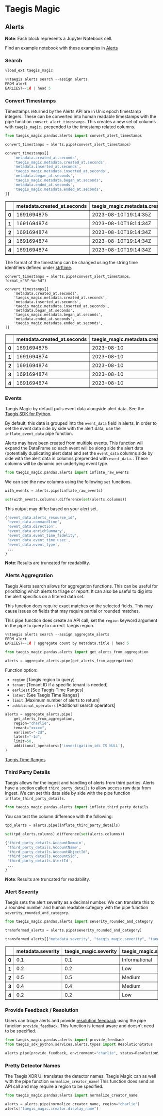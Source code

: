 # Taegis Magic

## Alerts

**Note**: Each block represents a Jupyter Notebook cell.

Find an example notebook with these examples in [Alerts](notebooks/Alerts.ipynb)

### Search

```python
%load_ext taegis_magic
```

```python
%%taegis alerts search --assign alerts
FROM alert
EARLIEST=-1d | head 5
```

### Convert Timestamps

Timestamps returned by the Alerts API are in Unix epoch timestamp integers.  These can be converted into human readable timestamps with the pipe function `convert_alert_timestamps`.  This creates a new set of columns with `taegis_magic.` prepended to the timestamp related columns.

```python
from taegis_magic.pandas.alerts import convert_alert_timestamps
```

```python
convert_timestamps = alerts.pipe(convert_alert_timestamps)

convert_timestamps[[
    'metadata.created_at.seconds',
    'taegis_magic.metadata.created_at.seconds',
    'metadata.inserted_at.seconds',
    'taegis_magic.metadata.inserted_at.seconds',
    'metadata.began_at.seconds',
    'taegis_magic.metadata.began_at.seconds',
    'metadata.ended_at.seconds',
    'taegis_magic.metadata.ended_at.seconds',
]]
```

<table border="1" class="dataframe">  <thead>  <tr style="text-align: right;">  <th></th>  <th>metadata.created_at.seconds</th>  <th>taegis_magic.metadata.created_at.seconds</th>  <th>metadata.inserted_at.seconds</th>  <th>taegis_magic.metadata.inserted_at.seconds</th>  <th>metadata.began_at.seconds</th>  <th>taegis_magic.metadata.began_at.seconds</th>  <th>metadata.ended_at.seconds</th>  <th>taegis_magic.metadata.ended_at.seconds</th>  </tr>  </thead>  <tbody>  <tr>  <th>0</th>  <td>1691694875</td>  <td>2023-08-10T19:14:35Z</td>  <td>1691694878</td>  <td>2023-08-10T19:14:38Z</td>  <td>1691694408</td>  <td>2023-08-10T19:06:48Z</td>  <td>1691694873</td>  <td>2023-08-10T19:14:33Z</td>  </tr>  <tr>  <th>1</th>  <td>1691694874</td>  <td>2023-08-10T19:14:34Z</td>  <td>1691694877</td>  <td>2023-08-10T19:14:37Z</td>  <td>1691680223</td>  <td>2023-08-10T15:10:23Z</td>  <td>1691694868</td>  <td>2023-08-10T19:14:28Z</td>  </tr>  <tr>  <th>2</th>  <td>1691694874</td>  <td>2023-08-10T19:14:34Z</td>  <td>1691694878</td>  <td>2023-08-10T19:14:38Z</td>  <td>1691694871</td>  <td>2023-08-10T19:14:31Z</td>  <td>1691694871</td>  <td>2023-08-10T19:14:31Z</td>  </tr>  <tr>  <th>3</th>  <td>1691694874</td>  <td>2023-08-10T19:14:34Z</td>  <td>1691694877</td>  <td>2023-08-10T19:14:37Z</td>  <td>1691694871</td>  <td>2023-08-10T19:14:31Z</td>  <td>1691694871</td>  <td>2023-08-10T19:14:31Z</td>  </tr>  <tr>  <th>4</th>  <td>1691694874</td>  <td>2023-08-10T19:14:34Z</td>  <td>1691694877</td>  <td>2023-08-10T19:14:37Z</td>  <td>1691694801</td>  <td>2023-08-10T19:13:21Z</td>  <td>1691694869</td>  <td>2023-08-10T19:14:29Z</td>  </tr>  </tbody></table>

The format of the timestamp can be changed using the string time identifiers defined under [strftime](https://docs.python.org/3/library/time.html#time.strftime).

```
convert_timestamps = alerts.pipe(convert_alert_timestamps, format_="%Y-%m-%d")

convert_timestamps[[
    'metadata.created_at.seconds',
    'taegis_magic.metadata.created_at.seconds',
    'metadata.inserted_at.seconds',
    'taegis_magic.metadata.inserted_at.seconds',
    'metadata.began_at.seconds',
    'taegis_magic.metadata.began_at.seconds',
    'metadata.ended_at.seconds',
    'taegis_magic.metadata.ended_at.seconds',
]]
```

<table border="1" class="dataframe"> <thead> <tr style="text-align: right;"> <th></th> <th>metadata.created_at.seconds</th> <th>taegis_magic.metadata.created_at.seconds</th> <th>metadata.inserted_at.seconds</th> <th>taegis_magic.metadata.inserted_at.seconds</th> <th>metadata.began_at.seconds</th> <th>taegis_magic.metadata.began_at.seconds</th> <th>metadata.ended_at.seconds</th> <th>taegis_magic.metadata.ended_at.seconds</th> </tr> </thead> <tbody> <tr> <th>0</th> <td>1691694875</td> <td>2023-08-10</td> <td>1691694878</td> <td>2023-08-10</td> <td>1691694408</td> <td>2023-08-10</td> <td>1691694873</td> <td>2023-08-10</td> </tr> <tr> <th>1</th> <td>1691694874</td> <td>2023-08-10</td> <td>1691694877</td> <td>2023-08-10</td> <td>1691680223</td> <td>2023-08-10</td> <td>1691694868</td> <td>2023-08-10</td> </tr> <tr> <th>2</th> <td>1691694874</td> <td>2023-08-10</td> <td>1691694878</td> <td>2023-08-10</td> <td>1691694871</td> <td>2023-08-10</td> <td>1691694871</td> <td>2023-08-10</td> </tr> <tr> <th>3</th> <td>1691694874</td> <td>2023-08-10</td> <td>1691694877</td> <td>2023-08-10</td> <td>1691694871</td> <td>2023-08-10</td> <td>1691694871</td> <td>2023-08-10</td> </tr> <tr> <th>4</th> <td>1691694874</td> <td>2023-08-10</td> <td>1691694877</td> <td>2023-08-10</td> <td>1691694801</td> <td>2023-08-10</td> <td>1691694869</td> <td>2023-08-10</td> </tr> </tbody></table>

### Events

Taegis Magic by default pulls event data alongside alert data.  See the [Taegis SDK for Python](https://github.com/secureworks/taegis-sdk-python/blob/main/docs/extending_the_sdk.md).

By default, this data is grouped into the `event_data` field in alerts.  In order to set the event data side by side with the alert data, use the `inflate_event_data` pipe function.

Alerts may have been created from multiple events.  This function will expand the DataFrame so each event will be along side the alert data (potentially duplicating alert data) and set the `event_data` columns side by side with the alert data in columns preprended with `event_data.`.  These columns will be dynamic per underlying event type.

```python
from taegis_magic.pandas.alerts import inflate_raw_events
```

We can see the new columns using the following `set` functions.

```python
with_events = alerts.pipe(inflate_raw_events)

set(with_events.columns).difference(set(alerts.columns))
```

This output may differ based on your alert set.

```python
{'event_data.alerts_resource_id',
 'event_data.commandline',
 'event_data.direction',
 'event_data.enrichSummary',
 'event_data.event_time_fidelity',
 'event_data.event_time_usec',
 'event_data.event_type',
 ...
}
```

**Note**: Results are truncated for readability.

### Alerts Aggregration

Taegis Alerts search allows for aggregation functions.  This can be useful for prioritizing which alerts to triage or report.  It can also be useful to dig into the alert specifics on a filtered data set.

This function does require exact matches on the selected fields.  This may cause issues on fields that may require partial or rounded matches.

This pipe function does create an API call; set the `region` keyword argument in the pipe to query to correct Taegis region.

```python
%%taegis alerts search --assign aggregate_alerts
FROM alert
EARLIEST=-1d | aggregate count by metadata.title | head 5
```

```python
from taegis_magic.pandas.alerts import get_alerts_from_aggregation
``` 

```python
alerts = aggregate_alerts.pipe(get_alerts_from_aggregation)
```

Function option:
* `region` [Taegis region to query]
* `tenant` [Tenant ID if a specific tenant is needed]
* `earliest` [See Taegis Time Ranges]
* `latest` [See Taegis Time Ranges]
* `limit` [Maximum number of alerts to return]
* `additional_operators` [Additional search operators]

```python
alerts = aggregate_alerts.pipe(
    get_alerts_from_aggregation,
    region="charlie",
    tenant="xxxxx",
    earliest="-2d",
    latest="-1d",
    limit=50,
    additional_operators=['investigation_ids IS NULL'],
)
```

[Taegis Time Ranges](https://docs.ctpx.secureworks.com/search/querylanguage/advanced_search/#time-ranges)

### Third Party Details

Taegis allows for the ingest and handling of alerts from third parties.  Alerts have a section called `third_party_details` to allow access raw data from ingest.  We can set this data side by side with the pipe function `inflate_third_party_details`.

```python
from taegis_magic.pandas.alerts import inflate_third_party_details
```

You can test the column difference with the following:

```python
tpd_alerts = alerts.pipe(inflate_third_party_details)

set(tpd_alerts.columns).difference(set(alerts.columns))
```

```python
{'third_party_details.AccountDomain',
 'third_party_details.AccountName',
 'third_party_details.AccountObjectId',
 'third_party_details.AccountSid',
 'third_party_details.AlertId',
 ...
}
```

**Note**: Results are truncated for readability.

### Alert Severity

Taegis sets the alert severity as a decimal number.  We can translate this to a rounded number and human readable category with the pipe function `severity_rounded_and_category`.

```python
from taegis_magic.pandas.alerts import severity_rounded_and_category
```

```python
transformed_alerts = alerts.pipe(severity_rounded_and_category)

transformed_alerts[["metadata.severity", "taegis_magic.severity", "taegis_magic.severity_category"]]
```

<table border="1" class="dataframe">  <thead>    <tr style="text-align: right;">      <th></th>      <th>metadata.severity</th>      <th>taegis_magic.severity</th>      <th>taegis_magic.severity_category</th>    </tr>  </thead>  <tbody>    <tr>      <th>0</th>      <td>0.1</td>      <td>0.1</td>      <td>Informational</td>    </tr>    <tr>      <th>1</th>      <td>0.2</td>      <td>0.2</td>      <td>Low</td>    </tr>    <tr>      <th>2</th>      <td>0.5</td>      <td>0.5</td>      <td>Medium</td>    </tr>    <tr>      <th>3</th>      <td>0.4</td>      <td>0.4</td>      <td>Medium</td>    </tr>    <tr>      <th>4</th>      <td>0.2</td>      <td>0.2</td>      <td>Low</td>    </tr>  </tbody></table>

### Provide Feedback / Resolution

Users can triage alerts and provide [resolution feedback](https://docs.ctpx.secureworks.com/alerts/resolve_alerts/) using the pipe function `provide_feedback`.  This function is tenant aware and doesn't need to be specified.

```python
from taegis_magic.pandas.alerts import provide_feedback
from taegis_sdk_python.services.alerts.types import ResolutionStatus
```

```python
alerts.pipe(provide_feedback, environment="charlie", status=ResolutionStatus.FALSE_POSITIVE, reason="my resolution reason")
```

### Pretty Detector Names

The Taegis XDR UI translates the detector names.  Taegis Magic can as well with the pipe function `normalize_creator_name`!  This function does send an API call and may require a region to be specified.

```python
from taegis_magic.pandas.alerts import normalize_creator_name
```

```python
alerts = alerts.pipe(normalize_creator_name, region="charlie")
alerts["taegis_magic.creator.display_name"]
```
